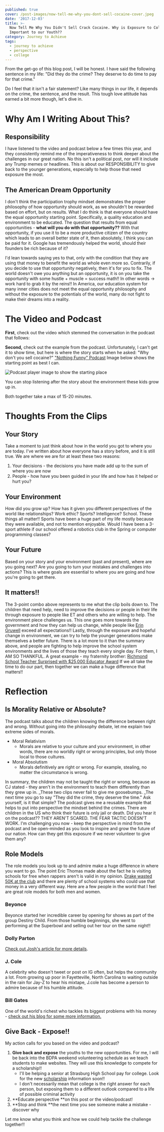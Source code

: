 ```yaml
---
published: true
cover: /post-images/now-tell-me-why-you-dont-sell-cocaine-cover.jpeg
date: '2017-12-03'
title: >-
  Now Tell Me Why You Didn't Sell Crack Cocaine. Why is Exposure to College so
  Important to our Youth??
category: Journey to Achieve
tags:
  - journey to achieve
  - perspective
  - college
---
```

From the get-go of this blog post, I will be honest. I have said the following sentence in my life: "Did they do the crime? They deserve to do time to pay for that crime."

Do I feel that it isn't a fair statement? Like many things in our life, it depends on the crime, the sentence, and the result. This tough love attitude has earned a bit more though, let's dive in.

# Why Am I Writing About This?

## Responsibility

I have listened to the video and podcast below a few times this year, and they consistently remind me of the imperativeness to think deeper about the challenges in our great nation. No this isn't a political post, nor will it include any Trump memes or headlines. This is about our RESPONSIBILITY to give back to the younger generations, especially to help those that need exposure the most.

## The American Dream Opportunity

I don't think the participation trophy mindset demonstrates the proper philosophy of how opportunity should work, as we shouldn't be rewarded based on effort, but on results. What I do think is that everyone should have the equal opportunity starting point. Specifically, a quality education and environment to be educated. The question that results from equal opportunities - **what will you do with that opportunity??** With that opportunity, if you use it to be a more productive citizen of the country which leads to an overall better state of it, then absolutely, I think you can be paid for it. Google has tremendously helped the world, should their founders be rich because of it?

I'd lean towards saying yes to that, only with the condition that they are using that money to benefit the world as whole even more so. Contrarily, if you decide to use that opportunity negatively, then it's for you to fix. The world doesn't owe you anything but an opportunity, it is on you take the opportunity with some hustle + muscle = success math!! In other words -> work hard to grab it by the reins!! In America, our education system for many inner cities does not meet the equal opportunity philosophy and without the exposure to the potentials of the world, many do not fight to make their dreams into a reality.

# The Video and Podcast

**First**, check out the video which stemmed the conversation in the podcast that follows:

**Second,** check out the example from the podcast. Unfortunately, I can't get it to show time, but here is where the story starts when he asked: "Why don't you sell cocaine?" ["Nothing Funny" Podcast](https://etinspires.com/blog/Ep-13-Nothing-Funny-Decoded/42171) Image below shows the starting point as best I can.

![Podcast player image to show the starting place](/post-images/et-cocaine-podcast-start-place.png)

You can stop listening after the story about the environment these kids grow up in.

Both together take a max of 15-20 minutes.

# Thoughts From the Clips

## Your Story

Take a moment to just think about how in the world you got to where you are today. I've written about how everyone has a story before, and it is still true. We are where we are for at least these two reasons:

1. Your decisions - the decisions you have made add up to the sum of where you are now
2. People - how have you been guided in your life and how has it helped or hurt you?

## Your Environment

How did you grow up? How has it given you different perspectives of the world like relationships? Work ethic? Sports? Intelligence? School. These things all matter!! Sports have been a huge part of my life mostly because they were available, and not to mention enjoyable. Would I have been a 3-sport athlete if our school offered a robotics club in the Spring or computer programming classes?

## Your Future

Based on your story and your environment (past and present), where are you going next? Are you going to turn your mistakes and challenges into actions? This is where goals are essential to where you are going and how you're going to get there.

## It matters!!

The 3-point combo above represents to me what the clip boils down to. The children that need help, need to improve the decisions or people in their life through exposure to people like ET and others who are willing to help. The environment piece challenges us. This one goes more towards the government and how they can help us change, while people like [Erin Gruwell](http://www.imdb.com/title/tt0463998/) exceed all expectations!! Lastly, through the exposure and hopeful change in environment, we can try to help the younger generations make themselves a better future. There is a lot more to it than the summary above, and people are fighting to help improve the school system environments and the lives of those they teach every single day. For them, I AM SO THANKFUL. A great example - my fraternity brother: [Richmond School Teacher Surprised with $25,000 Educator Award](http://www.richmond.com/news/local/education/richmond-middle-school-teacher-surprised-with-educator-award/article_eb9cfc23-6968-5589-b777-81fa79262384.html?utm_medium=social&utm_source=facebook&utm_campaign=user-share) If we all take the time to do our part, then together we can make a huge difference that matters!!

# Reflection

## Is Morality Relative or Absolute?

The podcast talks about the children knowing the difference between right and wrong. Without going into the philosophy debate, let me explain two extreme sides of morals.

* Moral Relativism
  * Morals are relative to your culture and your environment, in other words, there are no worldly right or wrong principles, but only those local to those cultures.
* Moral Absolutism
  * Morals definitively are right or wrong. For example, stealing, no matter the circumstance is wrong.

In summary, the children may not be taught the right or wrong, because as CJ stated - they aren't in the environment to teach them differently than they grew up in. _These two clips never fail to give me goosebumps. _The next time you go to say "They did the crime, they deserve the time." Ask yourself, is it that simple? The podcast gives me a reusable example that helps to put into perspective the mindset behind the crimes. There are children in the US who think their future is only jail or death. Did you hear it on the podcast?? THEY AREN'T SCARED. THE FEAR TACTIC DOESN'T WORK. I'm challenging you now - keep the perspective in mind from the podcast and be open-minded as you look to inspire and grow the future of our nation. How can they get this exposure if we never volunteer to give them any?

## Role Models

The role models you look up to and admire make a huge difference in where you want to go. The point Eric Thomas made about the fact he is visiting schools for free when rappers aren't is valid in my opinion. [Drake wasted 50K at the club](https://dukeofdollars.com/using-wealth/drake-case-study/) and there are plenty of school systems who could use that money in a very different way. Here are a few people in the world that I feel are great role models for both men and women.

### Beyonce

Beyonce started her incredible career by opening for shows as part of the group Destiny Child. From those humble beginnings, she went to performing at the Superbowl and selling out her tour on the same night!!

### Dolly Parton

[Check out Josh's article for more details](https://www.joshuakennon.com/dolly-parton/).

### J. Cole

A celebrity who doesn't tweet or post on IG often, but helps the community a lot. From growing up poor in Fayetteville, North Carolina to waiting outside in the rain for Jay-Z to hear his mixtape, J.cole has become a person to admire because of his humble attitude.

### Bill Gates

One of the world's richest who tackles its biggest problems with his money - [check out his blog for some more information.](https://www.gatesnotes.com/)

## Give Back - Expose!!

My action calls for you based on the video and podcast?

1. **Give back and expose** the youths to the new opportunities. For me, I will be back into the BDPA weekend volunteering schedule as we teach students to make websites. They will use this knowledge to compete for a scholarship!!
   * I'll be helping a senior at Strasburg High School pay for college. Look for the new [scholarship](https://kalebmckelvey.xyz/journey-to-achieve/scholarship/) information soon!!
   * I don't necessarily mean that college is the right answer for each person, but exposing them to a different outlook compared to a life of possible criminal activity
2. **Educate perspective **on this post or the video/podcast!
3. **Stop and think **the next time you see someone make a mistake - discover why

Let me know what you think and how we could help tackle the challenge together!!
